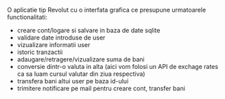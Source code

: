 O aplicatie tip Revolut cu o interfata grafica ce presupune urmatoarele functionalitati:
* creare cont/logare si salvare in baza de date sqlite
* validare date introduse de user
* vizualizare informatii user
* istoric tranzactii
* adaugare/retragere/vizualizare suma de bani
* conversie dintr-o valuta in alta (aici vom folosi un API de exchage rates ca sa luam cursul valutar din ziua respectiva)
* transfera bani altui user pe baza id-ului
* trimitere notificare pe mail pentru creare cont, transfer bani